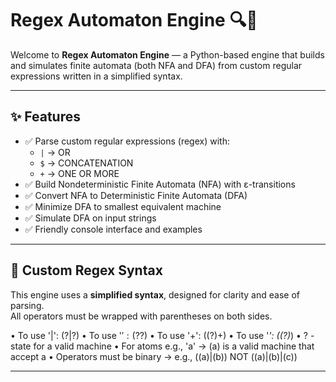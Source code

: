 # Regex Automaton Engine 🔍🤖

Welcome to **Regex Automaton Engine** — a Python-based engine that builds and simulates finite automata (both NFA and DFA) from custom regular expressions written in a simplified syntax.

---

## ✨ Features

- ✅ Parse custom regular expressions (regex) with:
  - `|` → OR
  - `$` → CONCATENATION
  - `+` → ONE OR MORE
- ✅ Build Nondeterministic Finite Automata (NFA) with ε-transitions
- ✅ Convert NFA to Deterministic Finite Automata (DFA)
- ✅ Minimize DFA to smallest equivalent machine
- ✅ Simulate DFA on input strings
- ✅ Friendly console interface and examples

---

## 🧠 Custom Regex Syntax

This engine uses a **simplified syntax**, designed for clarity and ease of parsing.  
All operators must be wrapped with parentheses on both sides.

• To use '|': (?|?)
• To use '$': (?$?)
• To use '+': ((?)+)
• To use '*': ((?)*)
• ? - state for a valid machine
• For atoms e.g., 'a' -> (a) is a valid machine that accept a
• Operators must be binary → e.g., ((a)|(b)) NOT ((a)|(b)|(c))

---

